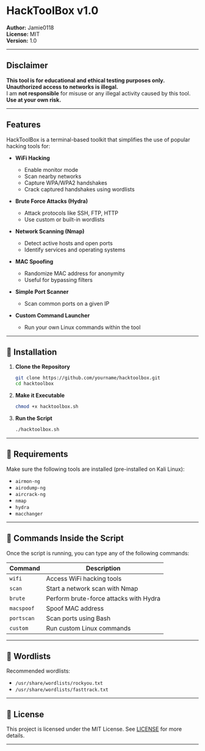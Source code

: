 
# HackToolBox v1.0

**Author:** Jamie0118  
**License:** MIT  
**Version:** 1.0  

---

## Disclaimer

**This tool is for educational and ethical testing purposes only.**  
**Unauthorized access to networks is illegal.**  
I am **not responsible** for misuse or any illegal activity caused by this tool.  
**Use at your own risk.**

---

## Features

HackToolBox is a terminal-based toolkit that simplifies the use of popular hacking tools for:

- **WiFi Hacking**
  - Enable monitor mode
  - Scan nearby networks
  - Capture WPA/WPA2 handshakes
  - Crack captured handshakes using wordlists

- **Brute Force Attacks (Hydra)**
  - Attack protocols like SSH, FTP, HTTP
  - Use custom or built-in wordlists

- **Network Scanning (Nmap)**
  - Detect active hosts and open ports
  - Identify services and operating systems

- **MAC Spoofing**
  - Randomize MAC address for anonymity
  - Useful for bypassing filters

- **Simple Port Scanner**
  - Scan common ports on a given IP

- **Custom Command Launcher**
  - Run your own Linux commands within the tool

---

## 🧾 Installation

1. **Clone the Repository**
   ```bash
   git clone https://github.com/yourname/hacktoolbox.git
   cd hacktoolbox
   ```

2. **Make it Executable**
   ```bash
   chmod +x hacktoolbox.sh
   ```

3. **Run the Script**
   ```bash
   ./hacktoolbox.sh
   ```

---

## 🔑 Requirements

Make sure the following tools are installed (pre-installed on Kali Linux):

- `airmon-ng`
- `airodump-ng`
- `aircrack-ng`
- `nmap`
- `hydra`
- `macchanger`

---

## 💬 Commands Inside the Script

Once the script is running, you can type any of the following commands:

| Command     | Description                            |
|-------------|----------------------------------------|
| `wifi`      | Access WiFi hacking tools              |
| `scan`      | Start a network scan with Nmap         |
| `brute`     | Perform brute-force attacks with Hydra |
| `macspoof`  | Spoof MAC address                      |
| `portscan`  | Scan ports using Bash                  |
| `custom`    | Run custom Linux commands              |

---

## 📁 Wordlists

Recommended wordlists:
- `/usr/share/wordlists/rockyou.txt`
- `/usr/share/wordlists/fasttrack.txt`

---

## 📃 License

This project is licensed under the MIT License. See [LICENSE](LICENSE) for more details.

---
